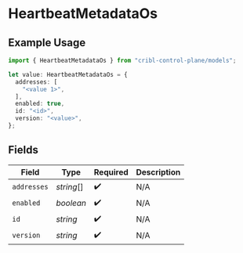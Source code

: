 # HeartbeatMetadataOs

## Example Usage

```typescript
import { HeartbeatMetadataOs } from "cribl-control-plane/models";

let value: HeartbeatMetadataOs = {
  addresses: [
    "<value 1>",
  ],
  enabled: true,
  id: "<id>",
  version: "<value>",
};
```

## Fields

| Field              | Type               | Required           | Description        |
| ------------------ | ------------------ | ------------------ | ------------------ |
| `addresses`        | *string*[]         | :heavy_check_mark: | N/A                |
| `enabled`          | *boolean*          | :heavy_check_mark: | N/A                |
| `id`               | *string*           | :heavy_check_mark: | N/A                |
| `version`          | *string*           | :heavy_check_mark: | N/A                |